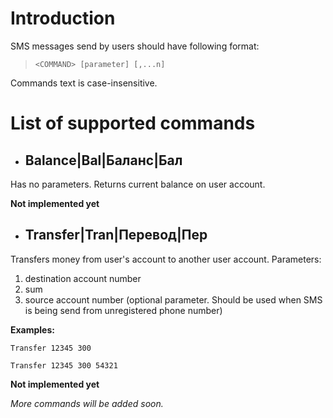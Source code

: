 # Introduction #

SMS messages send by users should have following format:
> `<COMMAND> [parameter] [,...n]`

Commands text is case-insensitive.

# List of supported commands #
  * ## Balance|Bal|Баланс|Бал ##
Has no parameters. Returns current balance on user account.

**Not implemented yet**

  * ## Transfer|Tran|Перевод|Пер ##
Transfers money from user's account to another user account.
Parameters:
  1. destination account number
  1. sum
  1. source account number (optional parameter. Should be used when SMS is being send from unregistered phone number)

**Examples:**

`Transfer 12345 300`

`Transfer 12345 300 54321`

**Not implemented yet**


_More commands will be added soon._